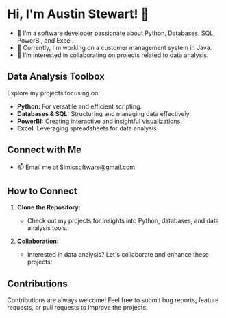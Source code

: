 # Hi, I'm Austin Stewart! 👋

- 👀 I’m a software developer passionate about Python, Databases, SQL, PowerBI, and Excel.
- 🌱 Currently, I'm working on a customer management system in Java.
- 💞️ I’m interested in collaborating on projects related to data analysis.

## Data Analysis Toolbox

Explore my projects focusing on:

- **Python:** For versatile and efficient scripting.
- **Databases & SQL:** Structuring and managing data effectively.
- **PowerBI:** Creating interactive and insightful visualizations.
- **Excel:** Leveraging spreadsheets for data analysis.

## Connect with Me

- 📫 Email me at Simicsoftware@gmail.com

## How to Connect

1. **Clone the Repository:**
   - Check out my projects for insights into Python, databases, and data analysis tools.

2. **Collaboration:**
   - Interested in data analysis? Let's collaborate and enhance these projects!

## Contributions

Contributions are always welcome! Feel free to submit bug reports, feature requests, or pull requests to improve the projects.
